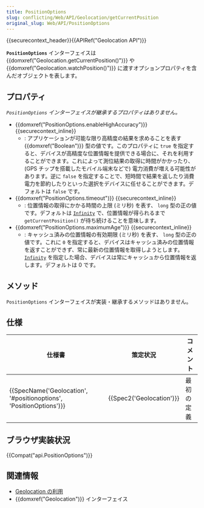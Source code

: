 ```yaml
---
title: PositionOptions
slug: conflicting/Web/API/Geolocation/getCurrentPosition
original_slug: Web/API/PositionOptions
---
```

{{securecontext_header}}{{APIRef("Geolocation API")}}

**`PositionOptions`** インターフェイスは {{domxref("Geolocation.getCurrentPosition()")}} や {{domxref("Geolocation.watchPosition()")}} に渡すオプションプロパティを含んだオブジェクトを表します。

## プロパティ

_`PositionOptions` インターフェイスが継承するプロパティはありません。_

- {{domxref("PositionOptions.enableHighAccuracy")}} {{securecontext_inline}}
  - : アプリケーションが可能な限り高精度の結果を求めることを表す {{domxref("Boolean")}} 型の値です。このプロパティに `true` を指定すると、デバイスが高精度な位置情報を提供できる場合に、それを利用することができます。これによって測位結果の取得に時間がかかったり、 (GPS チップを搭載したモバイル端末などで) 電力消費が増える可能性があります。逆に `false` を指定することで、短時間で結果を返したり消費電力を節約したりといった選択をデバイスに任せることができます。デフォルトは `false` です。
- {{domxref("PositionOptions.timeout")}} {{securecontext_inline}}
  - : 位置情報の取得にかかる時間の上限 (ミリ秒) を表す、 `long` 型の正の値です。デフォルトは [`Infinity`](/ja/docs/JavaScript/Reference/Global_Objects/Infinity) で、位置情報が得られるまで `getCurrentPosition()` が待ち続けることを意味します。
- {{domxref("PositionOptions.maximumAge")}} {{securecontext_inline}}
  - : キャッシュ済みの位置情報の有効期限 (ミリ秒) を表す、 `long` 型の正の値です。これに `0` を指定すると、デバイスはキャッシュ済みの位置情報を返すことができず、常に最新の位置情報を取得しようとします。[`Infinity`](/ja/docs/JavaScript/Reference/Global_Objects/Infinity) を指定した場合、デバイスは常にキャッシュから位置情報を返します。デフォルトは 0 です。

## メソッド

`PositionOptions` インターフェイスが実装・継承するメソッドはありません。

## 仕様

| 仕様書                                                                                   | 策定状況                         | コメント   |
| ---------------------------------------------------------------------------------------- | -------------------------------- | ---------- |
| {{SpecName('Geolocation', '#positionoptions', 'PositionOptions')}} | {{Spec2('Geolocation')}} | 最初の定義 |

## ブラウザ実装状況

{{Compat("api.PositionOptions")}}

## 関連情報

- [Geolocation の利用](/ja/docs/WebAPI/Using_geolocation)
- {{domxref("Geolocation")}} インターフェイス

